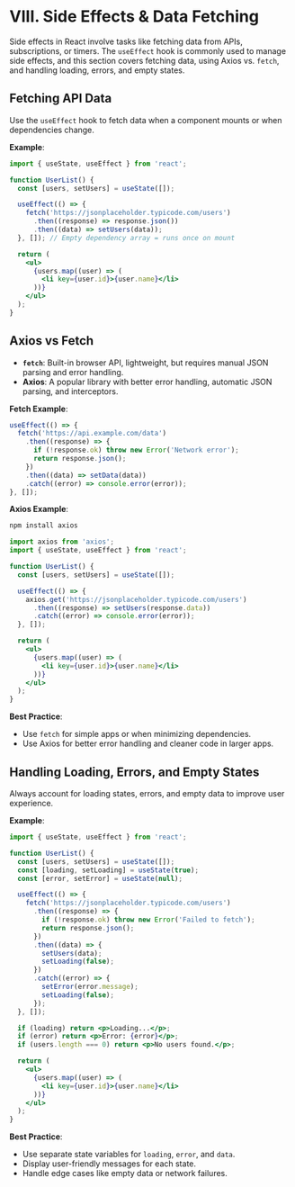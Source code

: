 # VIII. Side Effects & Data Fetching

Side effects in React involve tasks like fetching data from APIs, subscriptions, or timers. The `useEffect` hook is commonly used to manage side effects, and this section covers fetching data, using Axios vs. `fetch`, and handling loading, errors, and empty states.

## Fetching API Data

Use the `useEffect` hook to fetch data when a component mounts or when dependencies change.

**Example**:
```jsx
import { useState, useEffect } from 'react';

function UserList() {
  const [users, setUsers] = useState([]);

  useEffect(() => {
    fetch('https://jsonplaceholder.typicode.com/users')
      .then((response) => response.json())
      .then((data) => setUsers(data));
  }, []); // Empty dependency array = runs once on mount

  return (
    <ul>
      {users.map((user) => (
        <li key={user.id}>{user.name}</li>
      ))}
    </ul>
  );
}
```

## Axios vs Fetch

- **`fetch`**: Built-in browser API, lightweight, but requires manual JSON parsing and error handling.
- **Axios**: A popular library with better error handling, automatic JSON parsing, and interceptors.

**Fetch Example**:
```jsx
useEffect(() => {
  fetch('https://api.example.com/data')
    .then((response) => {
      if (!response.ok) throw new Error('Network error');
      return response.json();
    })
    .then((data) => setData(data))
    .catch((error) => console.error(error));
}, []);
```

**Axios Example**:
```bash
npm install axios
```
```jsx
import axios from 'axios';
import { useState, useEffect } from 'react';

function UserList() {
  const [users, setUsers] = useState([]);

  useEffect(() => {
    axios.get('https://jsonplaceholder.typicode.com/users')
      .then((response) => setUsers(response.data))
      .catch((error) => console.error(error));
  }, []);

  return (
    <ul>
      {users.map((user) => (
        <li key={user.id}>{user.name}</li>
      ))}
    </ul>
  );
}
```

**Best Practice**:
- Use `fetch` for simple apps or when minimizing dependencies.
- Use Axios for better error handling and cleaner code in larger apps.

## Handling Loading, Errors, and Empty States

Always account for loading states, errors, and empty data to improve user experience.

**Example**:
```jsx
import { useState, useEffect } from 'react';

function UserList() {
  const [users, setUsers] = useState([]);
  const [loading, setLoading] = useState(true);
  const [error, setError] = useState(null);

  useEffect(() => {
    fetch('https://jsonplaceholder.typicode.com/users')
      .then((response) => {
        if (!response.ok) throw new Error('Failed to fetch');
        return response.json();
      })
      .then((data) => {
        setUsers(data);
        setLoading(false);
      })
      .catch((error) => {
        setError(error.message);
        setLoading(false);
      });
  }, []);

  if (loading) return <p>Loading...</p>;
  if (error) return <p>Error: {error}</p>;
  if (users.length === 0) return <p>No users found.</p>;

  return (
    <ul>
      {users.map((user) => (
        <li key={user.id}>{user.name}</li>
      ))}
    </ul>
  );
}
```

**Best Practice**:
- Use separate state variables for `loading`, `error`, and `data`.
- Display user-friendly messages for each state.
- Handle edge cases like empty data or network failures.